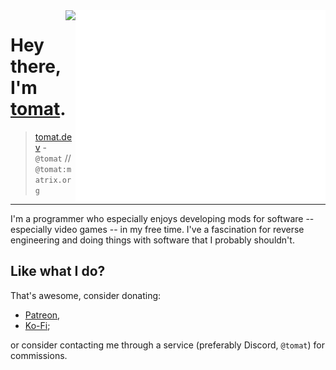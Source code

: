 <img align="right" src="/github-metrics.svg" alt="Metrics" width="400">

<img align="right" src="https://komarev.com/ghpvc/?username=Steviegt6" />

# Hey there, I'm [tomat](https://tomat.dev/).

> [tomat.dev](https://tomat.dev) - `@tomat` // `@tomat:matrix.org`

---

I'm a programmer who especially enjoys developing mods for software -- especially video games -- in my free time. I've a fascination for reverse engineering and doing things with software that I probably shouldn't.

## Like what I do?

That's awesome, consider donating:

- [Patreon](https://patreon.com/steviegt6),
- [Ko-Fi](https://ko-fi.com/steviegt6);

or consider contacting me through a service (preferably Discord, `@tomat`) for commissions.

